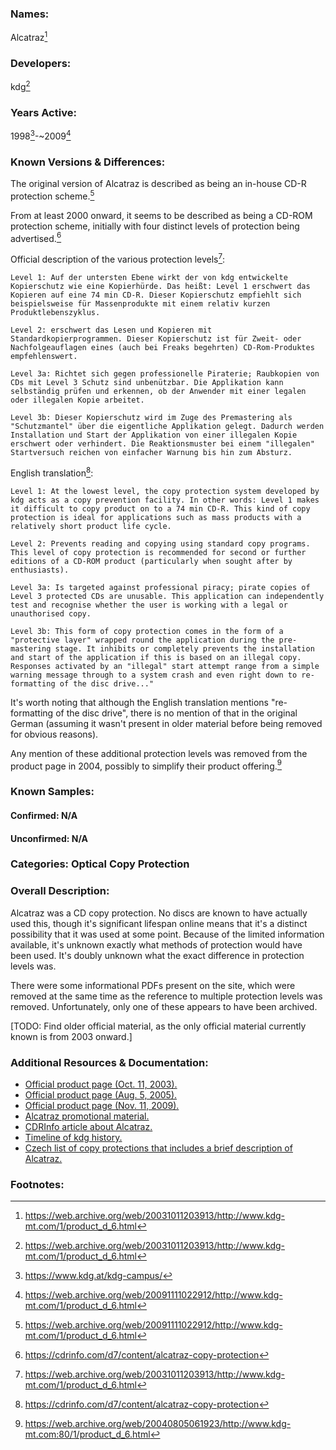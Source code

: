 ### Names: 

Alcatraz[^1]

### Developers:

kdg[^1]

### Years Active: 

1998[^2]-~2009[^3]

### Known Versions & Differences: 

The original version of Alcatraz is described as being an in-house CD-R protection scheme.[^3]

From at least 2000 onward, it seems to be described as being a CD-ROM protection scheme, initially with four distinct levels of protection being advertised.[^4]

Official description of the various protection levels[^1]:
```
Level 1: Auf der untersten Ebene wirkt der von kdg entwickelte Kopierschutz wie eine Kopierhürde. Das heißt: Level 1 erschwert das Kopieren auf eine 74 min CD-R. Dieser Kopierschutz empfiehlt sich beispielsweise für Massenprodukte mit einem relativ kurzen Produktlebenszyklus.

Level 2: erschwert das Lesen und Kopieren mit Standardkopierprogrammen. Dieser Kopierschutz ist für Zweit- oder Nachfolgeauflagen eines (auch bei Freaks begehrten) CD-Rom-Produktes empfehlenswert.

Level 3a: Richtet sich gegen professionelle Piraterie; Raubkopien von CDs mit Level 3 Schutz sind unbenützbar. Die Applikation kann selbständig prüfen und erkennen, ob der Anwender mit einer legalen oder illegalen Kopie arbeitet.

Level 3b: Dieser Kopierschutz wird im Zuge des Premastering als "Schutzmantel" über die eigentliche Applikation gelegt. Dadurch werden Installation und Start der Applikation von einer illegalen Kopie erschwert oder verhindert. Die Reaktionsmuster bei einem "illegalen" Startversuch reichen von einfacher Warnung bis hin zum Absturz.
```

English translation[^4]:
```
Level 1: At the lowest level, the copy protection system developed by kdg acts as a copy prevention facility. In other words: Level 1 makes it difficult to copy product on to a 74 min CD-R. This kind of copy protection is ideal for applications such as mass products with a relatively short product life cycle.

Level 2: Prevents reading and copying using standard copy programs. This level of copy protection is recommended for second or further editions of a CD-ROM product (particularly when sought after by enthusiasts).

Level 3a: Is targeted against professional piracy; pirate copies of Level 3 protected CDs are unusable. This application can independently test and recognise whether the user is working with a legal or unauthorised copy.

Level 3b: This form of copy protection comes in the form of a "protective layer" wrapped round the application during the pre-mastering stage. It inhibits or completely prevents the installation and start of the application if this is based on an illegal copy. Responses activated by an "illegal" start attempt range from a simple warning message through to a system crash and even right down to re-formatting of the disc drive..." 
```

It's worth noting that although the English translation mentions "re-formatting of the disc drive", there is no mention of that in the original German (assuming it wasn't present in older material before being removed for obvious reasons).

Any mention of these additional protection levels was removed from the product page in 2004, possibly to simplify their product offering.[^5]

### Known Samples:
 
#### Confirmed: N/A

#### Unconfirmed: N/A

### Categories: Optical Copy Protection

### Overall Description:

Alcatraz was a CD copy protection. No discs are known to have actually used this, though it's significant lifespan online means that it's a distinct possibility that it was used at some point. Because of the limited information available, it's unknown exactly what methods of protection would have been used. It's doubly unknown what the exact difference in protection levels was.

There were some informational PDFs present on the site, which were removed at the same time as the reference to multiple protection levels was removed. Unfortunately, only one of these appears to have been archived.

[TODO: Find older official material, as the only official material currently known is from 2003 onward.]

### Additional Resources & Documentation:

* [Official product page (Oct. 11, 2003).](https://web.archive.org/web/20031011203913/http://www.kdg-mt.com/1/product_d_6.html)
* [Official product page (Aug. 5, 2005).](https://web.archive.org/web/20040805061923/http://www.kdg-mt.com:80/1/product_d_6.html)
* [Official product page (Nov. 11, 2009).](https://web.archive.org/web/20091111022912/http://www.kdg-mt.com/1/product_d_6.html)
* [Alcatraz promotional material.](https://web.archive.org/web/20040416164237/http://www.kdg-mt.com/downloads/1/al.pdf)
* [CDRInfo article about Alcatraz.](https://cdrinfo.com/d7/content/alcatraz-copy-protection)
* [Timeline of kdg history.](https://www.kdg.at/kdg-campus/)
* [Czech list of copy protections that includes a brief description of Alcatraz.](https://www.fi.muni.cz/usr/jkucera/pv109/2003/xnovosad.htm)

### Footnotes:

[^1]: https://web.archive.org/web/20031011203913/http://www.kdg-mt.com/1/product_d_6.html
[^2]: https://www.kdg.at/kdg-campus/
[^3]: https://web.archive.org/web/20091111022912/http://www.kdg-mt.com/1/product_d_6.html
[^4]: https://cdrinfo.com/d7/content/alcatraz-copy-protection
[^5]: https://web.archive.org/web/20040805061923/http://www.kdg-mt.com:80/1/product_d_6.html
